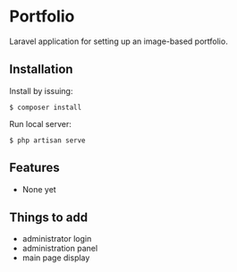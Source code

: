 # Portfolio
Laravel application for setting up an image-based portfolio.

## Installation
Install by issuing:
```
$ composer install
```
Run local server:
```
$ php artisan serve
```

## Features
* None yet

## Things to add
* administrator login
* administration panel
* main page display
